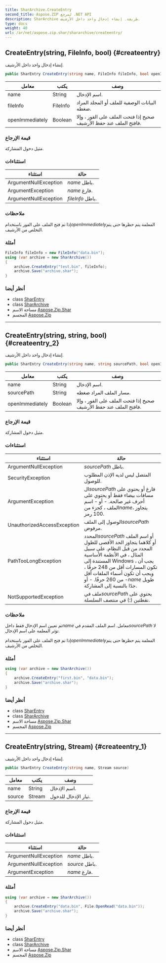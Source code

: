 ```yaml
---
title: SharArchive.CreateEntry
second_title: Aspose.ZIP لمرجع .NET API
description: SharArchive طريقة. إنشاء إدخال واحد داخل الأرشيف.
type: docs
weight: 40
url: /ar/net/aspose.zip.shar/shararchive/createentry/
---
```

## CreateEntry(string, FileInfo, bool) {#createentry}

إنشاء إدخال واحد داخل الأرشيف.

```csharp
public SharEntry CreateEntry(string name, FileInfo fileInfo, bool openImmediately = false)
```

| معامل | يكتب | وصف |
| --- | --- | --- |
| name | String | اسم الإدخال. |
| fileInfo | FileInfo | البيانات الوصفية للملف أو المجلد المراد ضغطه. |
| openImmediately | Boolean | صحيح إذا فتحت الملف على الفور ، وإلا فافتح الملف عند حفظ الأرشيف. |

### قيمة الإرجاع

مثيل دخول المشاركة.

### استثناءات

| استثناء | حالة |
| --- | --- |
| ArgumentNullException | *name* باطل. |
| ArgumentException | *name* فارغ. |
| ArgumentNullException | *fileInfo* باطل. |

### ملاحظات

إذا تم فتح الملف على الفور باستخدام*openImmediately*المعلمة يتم حظرها حتى يتم التخلص من الأرشيف.

### أمثلة

```csharp
FileInfo fileInfo = new FileInfo("data.bin");
using (var archive = new SharArchive())
{
    archive.CreateEntry("test.bin", fileInfo);
    archive.Save("archive.shar");
}
```

### أنظر أيضا

* class [SharEntry](../../sharentry/)
* class [SharArchive](../)
* مساحة الاسم [Aspose.Zip.Shar](../../shararchive/)
* المجسم [Aspose.Zip](../../../)

---

## CreateEntry(string, string, bool) {#createentry_2}

إنشاء إدخال واحد داخل الأرشيف.

```csharp
public SharEntry CreateEntry(string name, string sourcePath, bool openImmediately = false)
```

| معامل | يكتب | وصف |
| --- | --- | --- |
| name | String | اسم الإدخال. |
| sourcePath | String | مسار الملف المراد ضغطه. |
| openImmediately | Boolean | صحيح إذا فتحت الملف على الفور ، وإلا فافتح الملف عند حفظ الأرشيف. |

### قيمة الإرجاع

مثيل دخول المشاركة.

### استثناءات

| استثناء | حالة |
| --- | --- |
| ArgumentNullException | *sourcePath* باطل. |
| SecurityException | المتصل ليس لديه الإذن المطلوب للوصول. |
| ArgumentException | ال*sourcePath* فارغ أو يحتوي على مسافات بيضاء فقط أو يحتوي على أحرف غير صالحة. - أو - اسم الملف ، كجزء من*name*، يتجاوز 100 رمز. |
| UnauthorizedAccessException | الوصول إلى الملف*sourcePath* مرفوض. |
| PathTooLongException | المحدد*sourcePath* أو اسم الملف أو كلاهما يتجاوز الحد الأقصى للطول المحدد من قبل النظام. على سبيل المثال ، في الأنظمة الأساسية المستندة إلى Windows ، يجب أن تكون المسارات أقل من 248 حرفًا ، ويجب أن تكون أسماء الملفات أقل من 260 حرفًا. - أو -*name* طويل جدًا بالنسبة إلى المشاركة. |
| NotSupportedException | ملف في*sourcePath* يحتوي على نقطتين (:) في منتصف السلسلة. |

### ملاحظات

تم تعيين اسم الإدخال فقط داخل*name* معامل. اسم الملف المقدم في*sourcePath* لا تؤثر المعلمة على اسم الإدخال.

إذا تم فتح الملف على الفور باستخدام*openImmediately*المعلمة يتم حظرها حتى يتم التخلص من الأرشيف.

### أمثلة

```csharp
using (var archive = new SharArchive())
{
    archive.CreateEntry("first.bin", "data.bin");
    archive.Save("archive.shar");
}
```

### أنظر أيضا

* class [SharEntry](../../sharentry/)
* class [SharArchive](../)
* مساحة الاسم [Aspose.Zip.Shar](../../shararchive/)
* المجسم [Aspose.Zip](../../../)

---

## CreateEntry(string, Stream) {#createentry_1}

إنشاء إدخال واحد داخل الأرشيف.

```csharp
public SharEntry CreateEntry(string name, Stream source)
```

| معامل | يكتب | وصف |
| --- | --- | --- |
| name | String | اسم الإدخال. |
| source | Stream | تيار الإدخال للدخول. |

### قيمة الإرجاع

مثيل دخول المشاركة.

### استثناءات

| استثناء | حالة |
| --- | --- |
| ArgumentNullException | *name* باطل. |
| ArgumentNullException | *source* باطل. |
| ArgumentException | *name* فارغ. |

### أمثلة

```csharp
using (var archive = new SharArchive())
{
    archive.CreateEntry("data.bin", File.OpenRead("data.bin"));
    archive.Save("archive.shar");
}
```

### أنظر أيضا

* class [SharEntry](../../sharentry/)
* class [SharArchive](../)
* مساحة الاسم [Aspose.Zip.Shar](../../shararchive/)
* المجسم [Aspose.Zip](../../../)


